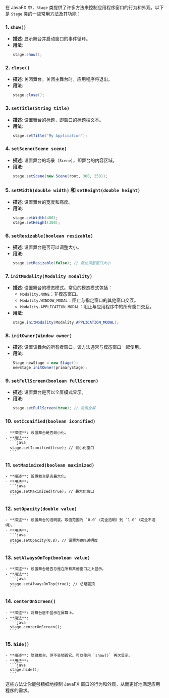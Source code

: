 在 JavaFX 中，`Stage` 类提供了许多方法来控制应用程序窗口的行为和外观。以下是 `Stage` 类的一些常用方法及其功能：

### 1. **`show()`**
   - **描述**: 显示舞台并启动窗口的事件循环。
   - **用法**: 
     ```java
     stage.show();
     ```

### 2. **`close()`**
   - **描述**: 关闭舞台。关闭主舞台时，应用程序将退出。
   - **用法**: 
     ```java
     stage.close();
     ```

### 3. **`setTitle(String title)`**
   - **描述**: 设置舞台的标题，即窗口的标题栏文本。
   - **用法**: 
     ```java
     stage.setTitle("My Application");
     ```

### 4. **`setScene(Scene scene)`**
   - **描述**: 设置舞台的场景（`Scene`），即舞台的内容区域。
   - **用法**: 
     ```java
     stage.setScene(new Scene(root, 300, 250));
     ```

### 5. **`setWidth(double width)` 和 `setHeight(double height)`**
   - **描述**: 设置舞台的宽度和高度。
   - **用法**: 
     ```java
     stage.setWidth(400);
     stage.setHeight(300);
     ```

### 6. **`setResizable(boolean resizable)`**
   - **描述**: 设置舞台是否可以调整大小。
   - **用法**: 
     ```java
     stage.setResizable(false); // 禁止调整窗口大小
     ```

### 7. **`initModality(Modality modality)`**
   - **描述**: 设置舞台的模态模式。常见的模态模式包括：
     - `Modality.NONE`：非模态窗口。
     - `Modality.WINDOW_MODAL`：阻止与指定窗口的其他窗口交互。
     - `Modality.APPLICATION_MODAL`：阻止与应用程序中的所有窗口交互。
   - **用法**: 
     ```java
     stage.initModality(Modality.APPLICATION_MODAL);
     ```

### 8. **`initOwner(Window owner)`**
   - **描述**: 设置该舞台的所有者窗口。该方法通常与模态窗口一起使用。
   - **用法**: 
     ```java
     Stage newStage = new Stage();
     newStage.initOwner(primaryStage);
     ```

### 9. **`setFullScreen(boolean fullScreen)`**
   - **描述**: 设置舞台是否以全屏模式显示。
   - **用法**: 
     ```java
     stage.setFullScreen(true); // 启用全屏
     ```

### 10. **`setIconified(boolean iconified)`**
    - **描述**: 设置舞台是否最小化。
    - **用法**: 
      ```java
      stage.setIconified(true); // 最小化窗口
      ```

### 11. **`setMaximized(boolean maximized)`**
    - **描述**: 设置舞台是否最大化。
    - **用法**: 
      ```java
      stage.setMaximized(true); // 最大化窗口
      ```

### 12. **`setOpacity(double value)`**
    - **描述**: 设置舞台的透明度。取值范围为 `0.0`（完全透明）到 `1.0`（完全不透明）。
    - **用法**: 
      ```java
      stage.setOpacity(0.8); // 设置为80%透明度
      ```

### 13. **`setAlwaysOnTop(boolean value)`**
    - **描述**: 设置舞台是否总是在所有其他窗口之上显示。
    - **用法**: 
      ```java
      stage.setAlwaysOnTop(true); // 总是置顶
      ```

### 14. **`centerOnScreen()`**
    - **描述**: 将舞台居中显示在屏幕上。
    - **用法**: 
      ```java
      stage.centerOnScreen();
      ```

### 15. **`hide()`**
    - **描述**: 隐藏舞台，但不会销毁它。可以使用 `show()` 再次显示。
    - **用法**: 
      ```java
      stage.hide();
      ```

这些方法让你能够精细地控制 JavaFX 窗口的行为和外观，从而更好地满足应用程序的需求。